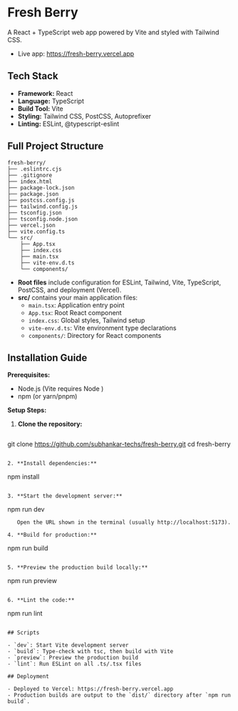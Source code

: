 # Fresh Berry

A React + TypeScript web app powered by Vite and styled with Tailwind CSS.

- Live app: https://fresh-berry.vercel.app

## Tech Stack

- **Framework:** React
- **Language:** TypeScript
- **Build Tool:** Vite
- **Styling:** Tailwind CSS, PostCSS, Autoprefixer
- **Linting:** ESLint, @typescript-eslint

## Full Project Structure

```
fresh-berry/
├── .eslintrc.cjs
├── .gitignore
├── index.html
├── package-lock.json
├── package.json
├── postcss.config.js
├── tailwind.config.js
├── tsconfig.json
├── tsconfig.node.json
├── vercel.json
├── vite.config.ts
└── src/
    ├── App.tsx
    ├── index.css
    ├── main.tsx
    ├── vite-env.d.ts
    └── components/
```

- **Root files** include configuration for ESLint, Tailwind, Vite, TypeScript, PostCSS, and deployment (Vercel).
- **src/** contains your main application files:
  - `main.tsx`: Application entry point
  - `App.tsx`: Root React component
  - `index.css`: Global styles, Tailwind setup
  - `vite-env.d.ts`: Vite environment type declarations
  - `components/`: Directory for React components

## Installation Guide

**Prerequisites:**
- Node.js (Vite requires Node )
- npm (or yarn/pnpm)

**Setup Steps:**

1. **Clone the repository:**
   ```
git clone https://github.com/subhankar-techs/fresh-berry.git
cd fresh-berry
```

2. **Install dependencies:**
   ```
npm install
```

3. **Start the development server:**
   ```
npm run dev
```
   Open the URL shown in the terminal (usually http://localhost:5173).

4. **Build for production:**
   ```
npm run build
```

5. **Preview the production build locally:**
   ```
npm run preview
```

6. **Lint the code:**
   ```
npm run lint
```

## Scripts

- `dev`: Start Vite development server
- `build`: Type-check with tsc, then build with Vite
- `preview`: Preview the production build
- `lint`: Run ESLint on all .ts/.tsx files

## Deployment

- Deployed to Vercel: https://fresh-berry.vercel.app
- Production builds are output to the `dist/` directory after `npm run build`.
